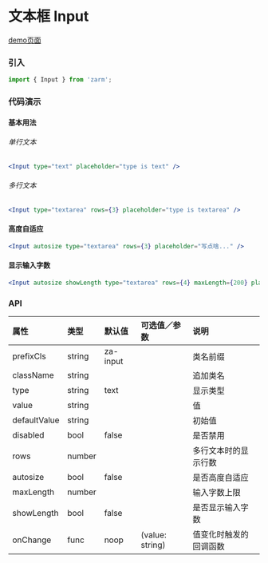 # 文本框 Input

[demo页面](https://zhongantecheng.github.io/zarm/#/input)

### 引入

```js
import { Input } from 'zarm';
```

### 代码演示

#### 基本用法

###### 单行文本
```jsx
<Input type="text" placeholder="type is text" />
```

###### 多行文本
```jsx
<Input type="textarea" rows={3} placeholder="type is textarea" />
```

#### 高度自适应
```jsx
<Input autosize type="textarea" rows={3} placeholder="写点啥..." />
```

#### 显示输入字数
```jsx
<Input autosize showLength type="textarea" rows={4} maxLength={200} placeholder="摘要" />
```


### API

| 属性 | 类型 | 默认值 | 可选值／参数 | 说明 |
| :--- | :--- | :--- | :--- | :--- |
| prefixCls | string | za-input | | 类名前缀 |
| className | string | | | 追加类名 |
| type | string | text | | 显示类型 |
| value | string |  | | 值 |
| defaultValue | string |  | | 初始值 |
| disabled | bool | false | | 是否禁用 |
| rows | number | | | 多行文本时的显示行数 |
| autosize | bool | false | | 是否高度自适应 |
| maxLength | number | | | 输入字数上限 |
| showLength | bool | false | | 是否显示输入字数 |
| onChange | func | noop | \(value: string\) | 值变化时触发的回调函数 |




